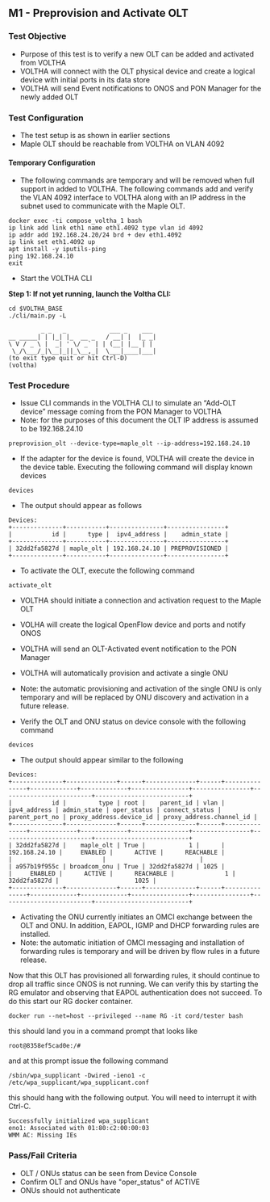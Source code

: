 ## M1 - Preprovision and Activate OLT

### Test Objective

* Purpose of this test is to verify a new OLT can be added and activated from VOLTHA
* VOLTHA will connect with the OLT physical device and create a
  logical device with initial ports in its data store
* VOLTHA will send Event notifications to ONOS and PON Manager for the newly added OLT

### Test Configuration

* The test setup is as shown in earlier sections
* Maple OLT should be reachable from VOLTHA on VLAN 4092

#### Temporary Configuration

* The following commands are temporary and will be removed when full 
  support in added to VOLTHA. The following commands add and verify
  the VLAN 4092 interface to VOLTHA along with an IP address in the 
  subnet used to communicate with the Maple OLT.

```
docker exec -ti compose_voltha_1 bash
ip link add link eth1 name eth1.4092 type vlan id 4092
ip addr add 192.168.24.20/24 brd + dev eth1.4092
ip link set eth1.4092 up
apt install -y iputils-ping
ping 192.168.24.10
exit

```
  

* Start the VOLTHA CLI

**Step 1: If not yet running, launch the Voltha CLI:**

```
cd $VOLTHA_BASE
./cli/main.py -L
```

```
         _ _   _            ___ _    ___
__ _____| | |_| |_  __ _   / __| |  |_ _|
\ V / _ \ |  _| ' \/ _` | | (__| |__ | |
 \_/\___/_|\__|_||_\__,_|  \___|____|___|
(to exit type quit or hit Ctrl-D)
(voltha)
```

### Test Procedure

* Issue CLI commands in the VOLTHA CLI to simulate an “Add-OLT device”
  message coming from the PON Manager to VOLTHA
* Note: for the purposes of this document the OLT IP address is assumed
  to be 192.168.24.10

```
preprovision_olt --device-type=maple_olt --ip-address=192.168.24.10
```

* If the adapter for the device is found, VOLTHA will create the
  device in the device table. Executing the following command will
  display known devices

```
devices
```

* The output should appear as follows

```
Devices:
+--------------+-----------+---------------+----------------+
|           id |      type |  ipv4_address |    admin_state |
+--------------+-----------+---------------+----------------+
| 32dd2fa5827d | maple_olt | 192.168.24.10 | PREPROVISIONED |
+--------------+-----------+---------------+----------------+
```

* To activate the OLT, execute the following command

```
activate_olt
```
* VOLTHA should initiate a connection and activation request to the Maple OLT
* VOLHA will create the logical OpenFlow device and ports and notify ONOS
* VOLTHA will send an OLT-Activated event notification to the PON Manager
* VOLTHA will automatically provision and activate a single ONU
* Note: the automatic provisioning and activation of the single ONU is only
  temporary and will be replaced by ONU discovery and activation in a future
  release.

* Verify the OLT and ONU status on device console with the following command

```
devices
```
* The output should appear similar to the following

```
Devices:
+--------------+--------------+------+--------------+------+---------------+-------------+-------------+----------------+----------------+-------------------------+--------------------------+
|           id |         type | root |    parent_id | vlan |  ipv4_address | admin_state | oper_status | connect_status | parent_port_no | proxy_address.device_id | proxy_address.channel_id |
+--------------+--------------+------+--------------+------+---------------+-------------+-------------+----------------+----------------+-------------------------+--------------------------+
| 32dd2fa5827d |    maple_olt | True |            1 |      | 192.168.24.10 |     ENABLED |      ACTIVE |      REACHABLE |                |                         |                          |
| a957b19f955c | broadcom_onu | True | 32dd2fa5827d | 1025 |               |     ENABLED |      ACTIVE |      REACHABLE |              1 |            32dd2fa5827d |                     1025 |
+--------------+--------------+------+--------------+------+---------------+-------------+-------------+----------------+----------------+-------------------------+--------------------------+
```

* Activating the ONU currently initiates an OMCI exchange between
  the OLT and ONU. In addition, EAPOL, IGMP and DHCP forwarding rules 
  are installed.
* Note: the automatic initiation of OMCI messaging and installation of
  forwarding rules is temporary and will be driven by flow rules in
  a future release.

Now that this OLT has provisioned all forwarding rules, it should continue
to drop all traffic since ONOS is not running. We can verify this by starting
the RG emulator and observing that EAPOL authentication does not succeed.
To do this start our RG docker container.

```
docker run --net=host --privileged --name RG -it cord/tester bash
```

this should land you in a command prompt that looks like

```
root@8358ef5cad0e:/#
```

and at this prompt issue the following command

```
/sbin/wpa_supplicant -Dwired -ieno1 -c /etc/wpa_supplicant/wpa_supplicant.conf
```

this should hang with the following output. You will need to interrupt it with Ctrl-C.

```
Successfully initialized wpa_supplicant
eno1: Associated with 01:80:c2:00:00:03
WMM AC: Missing IEs
```

### Pass/Fail Criteria

* OLT / ONUs status can be seen from Device Console
* Confirm OLT and ONUs have "oper_status" of ACTIVE
* ONUs should not authenticate



